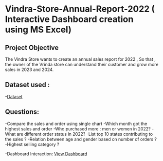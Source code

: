 # Vindra-Store-Annual-Report-2022 ( Interactive Dashboard creation using MS Excel)
## Project Objective 
The Vindra Store wants to create an annual sales report for 2022 , So that , the owner of the Vrinda store can understand their customer and grow more sales in 2023 and 2024.
## Dataset used :
-<a href="https://github.com/SagarRathore1/Vindra-Store-Annual-Report-2022/blob/main/Book1.xlsx">Dataset</a>
## Questions:
-Compare the sales and order using single chart
-Which month got the highest sales and order
-Who purchased more : men or women in 2022?
-What are different order status in 2022?
-List top 10 states contributing to the sales ?
-Relation between age and gender based on number of orders ?
-Highest selling category ? 

-Dashboard Interaction: <a href="https://github.com/SagarRathore1/Vindra-Store-Annual-Report-2022/blob/main/dashboard%20image.png">View Dashboard</a>

